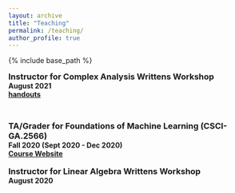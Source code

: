 ```yaml
---
layout: archive
title: "Teaching"
permalink: /teaching/
author_profile: true
---
```


<style type='text/css'>
h2, h3, h4, h5, h6 {margin: 0;}
.br {display: block; margin-bottom: 0em; margin: 0;} 
</style>

{% include base_path %}

### Instructor for Complex Analysis Writtens Workshop
#### August 2021
#### [handouts](https://natalie-frank.github.io/complex-workshop-august-2021)
[//]: # (#### Designed and taught a workshop to help graduate students review for a written exam)
<br/>

### TA/Grader for Foundations of Machine Learning (CSCI-GA.2566)
#### Fall 2020 (Sept 2020 - Dec 2020)
#### [Course Website](https://cs.nyu.edu/~mohri/ml20/)

[//]: # (####  Graded and answered student questions for a graduate class of 50 students)

<br/>

### Instructor for Linear Algebra Writtens Workshop
#### August 2020
[//]: # (#### Designed and taught a workshop to help graduate students review for a written exam)
<br/>



